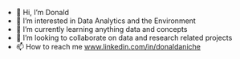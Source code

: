- 👋 Hi, I’m Donald
- 👀 I’m interested in Data Analytics and the Environment
- 🌱 I’m currently learning anything data and concepts
- 💞️ I’m looking to collaborate on data and research related projects
- 📫 How to reach me www.linkedin.com/in/donaldaniche

<!---
Donaniche/Donaniche is a ✨ special ✨ repository because its `README.md` (this file) appears on your GitHub profile.
You can click the Preview link to take a look at your changes.
--->
